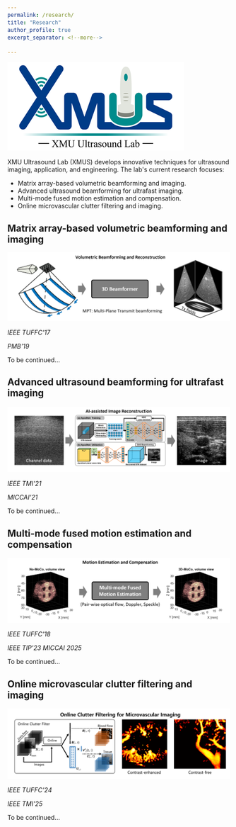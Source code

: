 ```yaml
---
permalink: /research/
title: "Research"
author_profile: true
excerpt_separator: <!--more-->

---
```


![](/images/research/XMUS_LOGO.png)

XMU Ultrasound Lab (XMUS) develops innovative techniques for ultrasound imaging, application, and engineering. The lab's current research focuses:

* Matrix array-based volumetric beamforming and imaging.
* Advanced ultrasound beamforming for ultrafast imaging.
* Multi-mode fused motion estimation and compensation.
* Online microvascular clutter filtering and imaging.

## <i class="fa fa-rocket" aria-hidden="true"></i> Matrix array-based volumetric beamforming and imaging

![](/images/research/volumetric_imaging.png)

_IEEE TUFFC'17_[<i class="fa fa-fw fa-link" aria-hidden="true"></i>](https://ieeexplore.ieee.org/document/7812770)

_PMB'19_[<i class="fa fa-fw fa-link" aria-hidden="true"></i>](https://iopscience.iop.org/article/10.1088/1361-6560/aaf5f1)

To be continued...


## <i class="fa fa-rocket" aria-hidden="true"></i> Advanced ultrasound beamforming for ultrafast imaging

![](/images/research/apodnet.png)

_IEEE TMI'21_[<i class="fa fa-fw fa-link" aria-hidden="true"></i>](https://ieeexplore.ieee.org/document/9443173/)

_MICCAI'21_[<i class="fa fa-fw fa-link" aria-hidden="true"></i>](https://link.springer.com/chapter/10.1007/978-3-030-87231-1_40)

To be continued...


## <i class="fa fa-rocket" aria-hidden="true"></i> Multi-mode fused motion estimation and compensation

![](/images/research/moco.png)

_IEEE TUFFC'18_[<i class="fa fa-fw fa-link" aria-hidden="true"></i>](https://ieeexplore.ieee.org/document/8399835/)

_IEEE TIP'23_[<i class="fa fa-fw fa-link" aria-hidden="true"></i>](https://ieeexplore.ieee.org/document/10209561/)
_MICCAI 2025_

To be continued...


## <i class="fa fa-rocket" aria-hidden="true"></i> Online microvascular clutter filtering and imaging

![](/images/research/online_microvascular_imaging.png)

_IEEE TUFFC'24_[<i class="fa fa-fw fa-link" aria-hidden="true"></i>](https://ieeexplore.ieee.org/document/10423619)

_IEEE TMI'25_[<i class="fa fa-fw fa-link" aria-hidden="true"></i>](https://ieeexplore.ieee.org/document/10855831)

To be continued...


